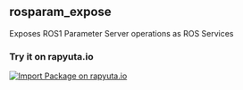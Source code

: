 ## rosparam_expose

Exposes ROS1 Parameter Server operations as ROS Services

### Try it on rapyuta.io

[![Import Package on rapyuta.io](https://storage.googleapis.com/artifacts.rapyuta.io/images/import-package-button.svg)](https://console.rapyuta.io/catalog?uo=1&link=https%3A%2F%2Fraw.githubusercontent.com%2FshivamMg%2Frosparam_expose%2Fmaster%2Fio_manifests%2Fclient-server-example.json)

